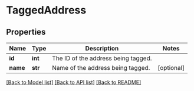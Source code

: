 # TaggedAddress

## Properties
Name | Type | Description | Notes
------------ | ------------- | ------------- | -------------
**id** | **int** | The ID of the address being tagged. | 
**name** | **str** | Name of the address being tagged. | [optional] 

[[Back to Model list]](../README.md#documentation-for-models) [[Back to API list]](../README.md#documentation-for-api-endpoints) [[Back to README]](../README.md)


